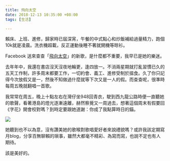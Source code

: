 ```yaml
---
title: 飛向太空
date: 2018-12-13 10:35:00 +08:00
tags: [生活]

---
```


  
  
  
賴床、上班、進修，歸家時已屆深宵，午餐的中式點心和炒飯補給過量精力，跑個10k就是凌晨。洗衣機超載，反正運動後睡不著就開機等晾衫。  
  
Facebook 送來查查「[飛向太空](https://soundcloud.com/charyinglam)」的新歌，是什麼都不重要，我早已是她的樂迷。  
  
去年年中，我還在書店沒天沒夜地輪更，逢四放一。不消兩星期就打亂習慣已久的五天工作制，許多周末都要工作，一切約會、義工、進修受制於搵食。久了你只記得今次放假又是一，然後不知做過什麼就等下次又是一人的假。而查查呢，很準時每周五晚就翻唱一首歌。  
  
我常常在周五，晚上十點左右在灣仔坐948回青衣，駛到西九龍公路時便一直聽她的歌聲，看著港島的燈光逐漸遠離，赫然察覺又一周過去，想著這個周末有假要回《字花》開會校對嗎？到時定要跟她道謝：你成了我點算時日的錨。  
  
[![](https://2.bp.blogspot.com/-udX3UUZNevE/XBJrXyDjUrI/AAAAAAAAGwg/pex7X5D1iAgNSNP61HqUkY6mU2peg7oSwCLcBGAs/s400/IMG_5299%2B2.jpeg)](https://2.bp.blogspot.com/-udX3UUZNevE/XBJrXyDjUrI/AAAAAAAAGwg/pex7X5D1iAgNSNP61HqUkY6mU2peg7oSwCLcBGAs/s1600/IMG%5F5299%2B2.jpeg)
  
  
她聽到也不以為意，沒有讚美她的歌喉對歌唱愛好者來說禮貌嗎？或許我該定期寫月blog，分享百無聊賴的瑣事，雖然大都毫不精彩、為寫而寫，也說不定也有人期待。  
  
該是美好的。  
  
  
